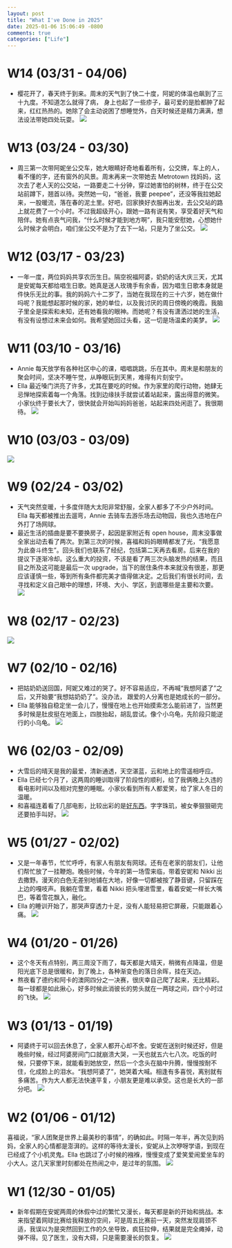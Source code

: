 ```yaml
---
layout: post
title: "What I've Done in 2025"
date: 2025-01-06 15:06:49 -0800
comments: true
categories: ["Life"]
---
```


# W14 (03/31 - 04/06)

- 樱花开了，春天终于到来。周末的天气到了快二十度，阿妮的体温也飙到了三十九度。不知道怎么就得了病， 身上也起了一些疹子，最可爱的是脸都肿了起来，红红热热的。她除了会主动说困了想睡觉外，白天时候还是精力满满，想法设法带她四处玩耍。
  ![](https://raw.githubusercontent.com/ifyouseewendy/image-repo/master/PicGo/202504070919850.jpeg)

# W13 (03/24 - 03/30)

- 周三第一次带阿妮坐公交车，她大眼睛好奇地看着所有，公交牌，车上的人，看不懂的字，还有窗外的风景。周末再来一次带她去 Metrotown 找妈妈，这次去了老人天的公交站，一路要走二十分钟，穿过她害怕的树林，终于在公交站前蹲下，翘首以待。突然她一句，“爸爸，我要 peepee”，还没等我拉她起来，一股暖流，落在春的泥土里。好吧，回家换好衣服再出发，去公交站的路上就花费了一个小时。不过我超级开心，跟她一路有说有笑，享受着好天气和陪伴。她有点丧气问我，“什么时候才能到地方啊”，我只能安慰她，心想她什么时候才会明白，咱们坐公交不是为了去下一站，只是为了坐公交。
  ![](https://raw.githubusercontent.com/ifyouseewendy/image-repo/master/PicGo/202504011025641.jpeg)

# W12 (03/17 - 03/23)

- 一年一度，两位妈妈共享农历生日。隔空祝福阿婆，奶奶的话大庆三天，尤其是安妮每天都给唱生日歌。她真是送人玫瑰手有余香，因为唱生日歌本身就是件快乐无比的事。我的妈妈六十二岁了，当她在我现在的三十六岁，她在做什吗呢？我能想起那时候的家，她的单位，以及我讨厌的周日傍晚的晚霞。我脑子里全是探索和未知，还有她看我的眼神。而她呢？有没有潇洒过她的生活，有没有设想过未来会如何。我希望她回过头看，这一切是场温柔的美梦。
  ![](https://raw.githubusercontent.com/ifyouseewendy/image-repo/master/PicGo/202503241552678.jpeg)

# W11 (03/10 - 03/16)

- Annie 每天放学有各种社区中心的课，唱唱跳跳，乐在其中。周末是和朋友的聚会时间，坚决不睡午觉，从睁眼玩到天黑，难得有片刻安宁。
- Ella 最近嗓门洪亮了许多，尤其在要吃的时候。作为家里的爬行动物，她肆无忌惮地探索着每一个角落。找到边缘扶手就尝试着站起来，露出得意的微笑。小家伙终于要长大了，很快就会开始叫妈妈爸爸，站起来四处闲逛了。我很期待。
  ![](https://raw.githubusercontent.com/ifyouseewendy/image-repo/master/PicGo/202503191056026.jpeg)

# W10 (03/03 - 03/09)

![](https://raw.githubusercontent.com/ifyouseewendy/image-repo/master/PicGo/202503111118979.JPG)

# W9 (02/24 - 03/02)

- 天气突然变暖，十多度伴随大太阳非常舒服，全家人都多了不少户外时间。Ella 每天都被推出去遛弯，Annie 去骑车去游乐场去动物园，我也久违地在户外打了场网球。
- 最近生活的插曲是要不要换房子，起因是家附近有 open house，周末没事做全家出动去看了两次。到第三次的时候，喜福和妈妈眼睛都发了光，“我愿意为此奋斗终生”。回头我们也联系了经纪，包括第二天再去看房。后来在我的提议下逐渐冷却。这么重大的投资，不该是看了两三次头脑发热的结果，而且目之所及这可能是最后一次 upgrade，当下的居住条件本来就没有很差，那更应该谨慎一些，等到所有条件都完美才值得做决定。之后我们有很长时间，去寻找和定义自己眼中的理想，环境、大小、学区，到底哪些是主要和次要。
  ![](https://raw.githubusercontent.com/ifyouseewendy/image-repo/master/PicGo/202503030944113.jpeg)

# W8 (02/17 - 02/23)

![](https://raw.githubusercontent.com/ifyouseewendy/image-repo/master/PicGo/202502242040501.JPG)

# W7 (02/10 - 02/16)

- 把姑奶奶送回国，阿妮又难过的哭了。好不容易适应，不再喊“我想阿婆了”之后，又开始要“我想姑奶奶了”。没办法， 跟爱的人分离也是她成长的一部分。
- Ella 能够独自稳定坐一会儿了，慢慢在地上也开始摸索怎么能前进了，当然更多时候是肚皮挺在地面上，四肢抬起，胡乱尝试。像个小乌龟，先阶段只能逆行的小乌龟。
  ![](https://raw.githubusercontent.com/ifyouseewendy/image-repo/master/PicGo/202502171710309.jpeg)

# W6 (02/03 - 02/09)

- 大雪后的晴天是我的最爱，清新通透，天空湛蓝，云和地上的雪遥相呼应。
- Ella 已经七个月了，这两周的睡训取得了阶段性的顺利，给了我俩晚上久违的看电影时间以及相对完整的睡眠。小家伙看到所有人都爱笑，给了家人冬日的温暖。
- 和喜福连着看了几部电影，比较出彩的是[好东西](https://movie.douban.com/photos/photo/2915454411/)。字字珠玑，被女拳狠狠砸完还要拍手叫好。
  ![](https://raw.githubusercontent.com/ifyouseewendy/image-repo/master/PicGo/202502111711285.jpeg)

# W5 (01/27 - 02/02)

- 又是一年春节，忙忙呼呼，有家人有朋友有网球。还有在老家的朋友们，让他们帮忙放了一挂鞭炮。晚些时候，今年的第一场雪来临，带着安妮和 Nikki 出去撒野。漫天的白色无差别地铺在大地，好像一切都被按了静音键，只留踩在上边的嘎吱声。我躺在雪里，看着 Nikki 把头埋进雪里，看着安妮一样长大嘴巴，等着雪花飘入，融化。
- Ella 的睡训开始了，那哭声穿透力十足，没有人能轻易把它屏蔽，只能跟着心痛。
  ![](https://raw.githubusercontent.com/ifyouseewendy/image-repo/master/PicGo/202502031136213.jpeg)

# W4 (01/20 - 01/26)

- 这个冬天有点特别，两三周没下雨了，每天都是大晴天，稍微有点降温，但是阳光底下总是很暖和，到了晚上，各种渐变色的落日余晖，挂在天边。
- 熬夜看了德约和阿卡的澳网四分之一决赛，很庆幸自己爬了起来，无比精彩。每一球都是如此揪心，好多时候此消彼长的势头就在一两球之间，四个小时过的飞快。
  ![](https://raw.githubusercontent.com/ifyouseewendy/image-repo/master/PicGo/202501271706647.jpeg)

# W3 (01/13 - 01/19)

- 阿婆终于可以回去休息了，全家人都开心却不舍。安妮在送别时候还好，但是晚些时候，经过阿婆房间门口就崩溃大哭，一天也就五六七八次。吃饭的时候，只要停下来，就能看到她放空，然后一个念头在脑中升腾，慢慢按耐不住，化成脸上的泪水。“我想阿婆了”，她哭着大喊。相逢有多喜悦，离别就有多痛苦。作为大人都无法快速平复，小朋友更是难以承受。这也是长大的一部分吧。
  ![](https://raw.githubusercontent.com/ifyouseewendy/image-repo/master/PicGo/202501201635187.jpeg)

# W2 (01/06 - 01/12)

喜福说，“家人团聚是世界上最美秒的事情”，的确如此。时隔一年半，再次见到妈妈，全家人的心情都是澎湃的。这样的等待太漫长，安妮从上次咿呀学语，到现在已经成了个小机灵鬼。Ella 也跳过了小时候的襁褓，慢慢变成了爱笑爱闹爱坐车的小大人。这几天家里时刻都处在热闹之中，是过年的氛围。
![](https://raw.githubusercontent.com/ifyouseewendy/image-repo/master/PicGo/202501141528140.jpeg)

# W1 (12/30 - 01/05)

- 新年假期在安妮两周的休假中过的繁忙又漫长，每天都是新的开始和挑战。本来指望着网球比赛给我释放的空间，可是周五比赛前一天，突然发现肩颈不适，我误以为是突然回到工作的久坐导致，疯狂拉伸，结果就是完全瘫掉，动弹不得。见了医生，没有大碍，只是需要漫长的恢复。
  ![](https://raw.githubusercontent.com/ifyouseewendy/image-repo/master/PicGo/202501061408160.jpeg)
